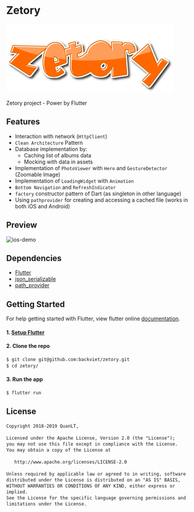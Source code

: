 # Zetory

![zetory](./pub/logo.png)

Zetory project - Power by Flutter

## Features
- Interaction with network (`HttpClient`)
- `Clean Architecture` Pattern
- Database implementation by:
    * Caching list of albums data
    * Mocking with data in assets
- Implementation of `PhotoViewer` with `Hero` and `GestureDetector` (Zoomable Image)
- Implementation of `LoadingWidget` with `Animation`
- `Bottom Navigation` and `RefreshIndicator`
- `factory` constructor pattern of Dart (as singleton in other language)
- Using `pathprovider` for creating and accessing a cached file (works in both iOS and Android)


## Preview

![ios-demo](./pub/preview.gif)

## Dependencies

* [Flutter](https://flutter.io/)
* [json_serializable](https://github.com/dart-lang/json_serializable/blob/master/README.md)
* [path_provider](https://github.com/flutter/plugins/blob/master/packages/path_provider/README.md)


## Getting Started

For help getting started with Flutter, view flutter online
[documentation](https://flutter.io/).
#### 1. [Setup Flutter](https://flutter.io/setup/)

#### 2. Clone the repo

```sh
$ git clone git@github.com:backviet/zetory.git
$ cd zetory/
```
#### 3. Run the app

```sh
$ flutter run
```

## License
```
Copyright 2018-2019 QuanLT,

Licensed under the Apache License, Version 2.0 (the "License");
you may not use this file except in compliance with the License.
You may obtain a copy of the License at

   http://www.apache.org/licenses/LICENSE-2.0

Unless required by applicable law or agreed to in writing, software
distributed under the License is distributed on an "AS IS" BASIS,
WITHOUT WARRANTIES OR CONDITIONS OF ANY KIND, either express or implied.
See the License for the specific language governing permissions and
limitations under the License.

```